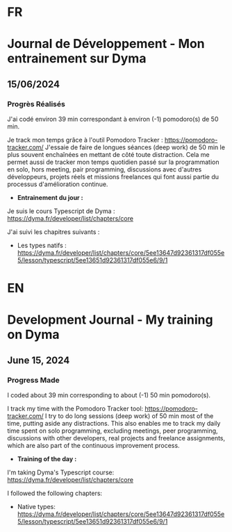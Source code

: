 # FR

# Journal de Développement - Mon entrainement sur Dyma

## 15/06/2024

### Progrès Réalisés

J'ai codé environ 39 min correspondant à environ (-1) pomodoro(s) de 50 min.

Je track mon temps grâce à l'outil Pomodoro Tracker : https://pomodoro-tracker.com/
J'essaie de faire de longues séances (deep work) de 50 min le plus souvent enchaînées en mettant de côté toute distraction.
Cela me permet aussi de tracker mon temps quotidien passé sur la programmation en solo, hors meeting, pair programming, discussions avec d'autres développeurs, projets réels et missions freelances qui font aussi partie du processus d'amélioration continue.

- **Entrainement du jour :**

Je suis le cours Typescript de Dyma : https://dyma.fr/developer/list/chapters/core

J'ai suivi les chapitres suivants :

- Les types natifs : https://dyma.fr/developer/list/chapters/core/5ee13647d92361317df055e5/lesson/typescript/5ee13651d92361317df055e6/9/1

# EN

# Development Journal - My training on Dyma

## June 15, 2024

### Progress Made

I coded about 39 min corresponding to about (-1) 50 min pomodoro(s).

I track my time with the Pomodoro Tracker tool: https://pomodoro-tracker.com/
I try to do long sessions (deep work) of 50 min most of the time, putting aside any distractions.
This also enables me to track my daily time spent on solo programming, excluding meetings, peer programming, discussions with other developers, real projects and freelance assignments, which are also part of the continuous improvement process.

- **Training of the day :**

I'm taking Dyma's Typescript course: https://dyma.fr/developer/list/chapters/core

I followed the following chapters:

- Native types: https://dyma.fr/developer/list/chapters/core/5ee13647d92361317df055e5/lesson/typescript/5ee13651d92361317df055e6/9/1
